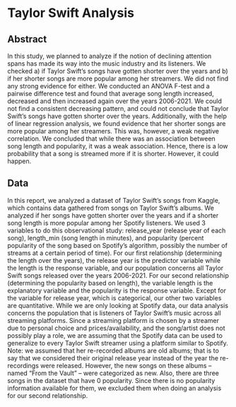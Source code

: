 # Taylor Swift Analysis

## Abstract ##

In this study, we planned to analyze if the notion of declining attention spans has made its way into the
music industry and its listeners. We checked a) if Taylor Swift’s songs have gotten shorter over the years
and b) if her shorter songs are more popular among her streamers. We did not find any strong evidence for
either. We conducted an ANOVA F-test and a pairwise difference test and found that average song length
increased, decreased and then increased again over the years 2006-2021. We could not find a consistent
decreasing pattern, and could not conclude that Taylor Swift’s songs have gotten shorter over the years.
Additionally, with the help of linear regression analysis, we found evidence that her shorter songs are more
popular among her streamers. This was, however, a weak negative correlation. We concluded that while
there was an association between song length and popularity, it was a weak association. Hence, there is a low
probability that a song is streamed more if it is shorter. However, it could happen.

## Data ##

In this report, we analyzed a dataset of Taylor Swift’s songs from Kaggle, which contains data gathered
from songs on Taylor Swift’s albums. We analyzed if her songs have gotten shorter over the years and if a
shorter song length is more popular among her Spotify listeners. We used 3 variables to do this observational
study: release_year (release year of each song), length_min (song length in minutes), and popularity (percent
popularity of the song based on Spotify’s algorithm, possibly the number of streams at a certain period of
time). For our first relationship (determining the length over the years), the release year is the predictor
variable while the length is the response variable, and our population concerns all Taylor Swift songs released
over the years 2006-2021. For our second relationship (determining the popularity based on length), the
variable length is the explanatory variable and the popularity is the response variable. Except for the variable
for release year, which is categorical, our other two variables are quantitative. While we are only looking
at Spotify data, our data analysis concerns the population that is listeners of Taylor Swift’s music across
all streaming platforms. Since a streaming platform is chosen by a streamer due to personal choice and
prices/availability, and the song/artist does not possibly play a role, we are assuming that the Spotify data
can be used to generalize to every Taylor Swift streamer using a platform similar to Spotify.
Note: we assumed that her re-recorded albums are old albums; that is to say that we considered their
original release year instead of the year the re-recordings were released. However, the new songs on these
albums – named “From the Vault” – were categorized as new. Also, there are three songs in the dataset that have 0 popularity. Since there is no popularity information available for them, we excluded them when doing an analysis for our second relationship.
